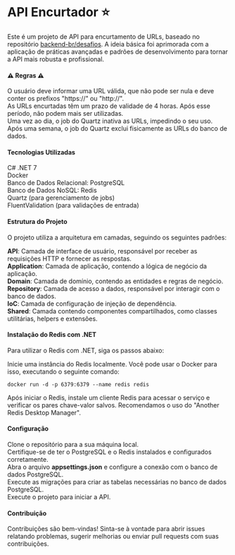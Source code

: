 # API Encurtador :star:
Este é um projeto de API para encurtamento de URLs, baseado no repositório [backend-br/desafios](https://github.com/backend-br/desafios). A ideia básica foi aprimorada com a aplicação de práticas avançadas e padrões de desenvolvimento para tornar a API mais robusta e profissional.

#### :warning: Regras :warning:
O usuário deve informar uma URL válida, que não pode ser nula e deve conter os prefixos "https://" ou "http://".  
As URLs encurtadas têm um prazo de validade de 4 horas. Após esse período, não podem mais ser utilizadas.  
Uma vez ao dia, o job do Quartz inativa as URLs, impedindo o seu uso.  
Após uma semana, o job do Quartz exclui fisicamente as URLs do banco de dados.  

#### Tecnologias Utilizadas
C# .NET 7  
Docker  
Banco de Dados Relacional: PostgreSQL  
Banco de Dados NoSQL: Redis  
Quartz (para gerenciamento de jobs)  
FluentValidation (para validações de entrada)  

#### Estrutura do Projeto
O projeto utiliza a arquitetura em camadas, seguindo os seguintes padrões:

**API**: Camada de interface de usuário, responsável por receber as requisições HTTP e fornecer as respostas.  
**Application**: Camada de aplicação, contendo a lógica de negócio da aplicação.  
**Domain**: Camada de domínio, contendo as entidades e regras de negócio.  
**Repository**: Camada de acesso a dados, responsável por interagir com o banco de dados.  
**IoC**: Camada de configuração de injeção de dependência.  
**Shared**: Camada contendo componentes compartilhados, como classes utilitárias, helpers e extensões.  

#### Instalação do Redis com .NET
Para utilizar o Redis com .NET, siga os passos abaixo:

Inicie uma instância do Redis localmente. Você pode usar o Docker para isso, executando o seguinte comando:

```docker run -d -p 6379:6379 --name redis redis```

Após iniciar o Redis, instale um cliente Redis para acessar o serviço e verificar os pares chave-valor salvos. Recomendamos o uso do "Another Redis Desktop Manager".

#### Configuração
Clone o repositório para a sua máquina local.  
Certifique-se de ter o PostgreSQL e o Redis instalados e configurados corretamente.  
Abra o arquivo **appsettings.json** e configure a conexão com o banco de dados PostgreSQL.  
Execute as migrações para criar as tabelas necessárias no banco de dados PostgreSQL.  
Execute o projeto para iniciar a API.  

#### Contribuição
Contribuições são bem-vindas! Sinta-se à vontade para abrir issues relatando problemas, sugerir melhorias ou enviar pull requests com suas contribuições.
